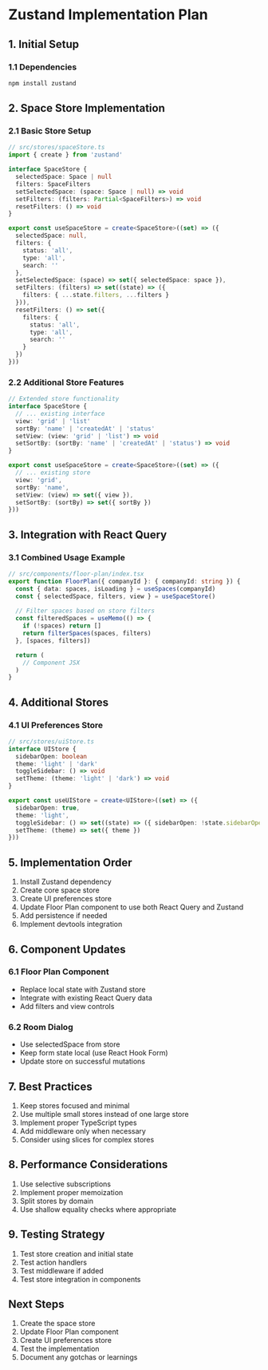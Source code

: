 # Zustand Implementation Plan

## 1. Initial Setup

### 1.1 Dependencies
```bash
npm install zustand
```

## 2. Space Store Implementation

### 2.1 Basic Store Setup
```typescript
// src/stores/spaceStore.ts
import { create } from 'zustand'

interface SpaceStore {
  selectedSpace: Space | null
  filters: SpaceFilters
  setSelectedSpace: (space: Space | null) => void
  setFilters: (filters: Partial<SpaceFilters>) => void
  resetFilters: () => void
}

export const useSpaceStore = create<SpaceStore>((set) => ({
  selectedSpace: null,
  filters: {
    status: 'all',
    type: 'all',
    search: ''
  },
  setSelectedSpace: (space) => set({ selectedSpace: space }),
  setFilters: (filters) => set((state) => ({
    filters: { ...state.filters, ...filters }
  })),
  resetFilters: () => set({
    filters: {
      status: 'all',
      type: 'all',
      search: ''
    }
  })
}))
```

### 2.2 Additional Store Features
```typescript
// Extended store functionality
interface SpaceStore {
  // ... existing interface
  view: 'grid' | 'list'
  sortBy: 'name' | 'createdAt' | 'status'
  setView: (view: 'grid' | 'list') => void
  setSortBy: (sortBy: 'name' | 'createdAt' | 'status') => void
}

export const useSpaceStore = create<SpaceStore>((set) => ({
  // ... existing store
  view: 'grid',
  sortBy: 'name',
  setView: (view) => set({ view }),
  setSortBy: (sortBy) => set({ sortBy })
}))
```

## 3. Integration with React Query

### 3.1 Combined Usage Example
```typescript
// src/components/floor-plan/index.tsx
export function FloorPlan({ companyId }: { companyId: string }) {
  const { data: spaces, isLoading } = useSpaces(companyId)
  const { selectedSpace, filters, view } = useSpaceStore()
  
  // Filter spaces based on store filters
  const filteredSpaces = useMemo(() => {
    if (!spaces) return []
    return filterSpaces(spaces, filters)
  }, [spaces, filters])

  return (
    // Component JSX
  )
}
```

## 4. Additional Stores

### 4.1 UI Preferences Store
```typescript
// src/stores/uiStore.ts
interface UIStore {
  sidebarOpen: boolean
  theme: 'light' | 'dark'
  toggleSidebar: () => void
  setTheme: (theme: 'light' | 'dark') => void
}

export const useUIStore = create<UIStore>((set) => ({
  sidebarOpen: true,
  theme: 'light',
  toggleSidebar: () => set((state) => ({ sidebarOpen: !state.sidebarOpen })),
  setTheme: (theme) => set({ theme })
}))
```

## 5. Implementation Order

1. Install Zustand dependency
2. Create core space store
3. Create UI preferences store
4. Update Floor Plan component to use both React Query and Zustand
5. Add persistence if needed
6. Implement devtools integration

## 6. Component Updates

### 6.1 Floor Plan Component
- Replace local state with Zustand store
- Integrate with existing React Query data
- Add filters and view controls

### 6.2 Room Dialog
- Use selectedSpace from store
- Keep form state local (use React Hook Form)
- Update store on successful mutations

## 7. Best Practices

1. Keep stores focused and minimal
2. Use multiple small stores instead of one large store
3. Implement proper TypeScript types
4. Add middleware only when necessary
5. Consider using slices for complex stores

## 8. Performance Considerations

1. Use selective subscriptions
2. Implement proper memoization
3. Split stores by domain
4. Use shallow equality checks where appropriate

## 9. Testing Strategy

1. Test store creation and initial state
2. Test action handlers
3. Test middleware if added
4. Test store integration in components

## Next Steps

1. Create the space store
2. Update Floor Plan component
3. Create UI preferences store
4. Test the implementation
5. Document any gotchas or learnings